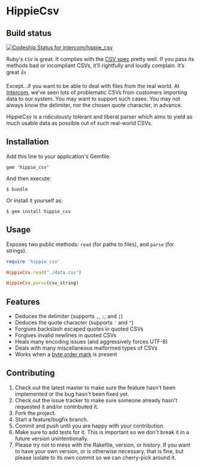 # HippieCsv

## Build status

[ ![Codeship Status for intercom/hippie_csv](https://codeship.com/projects/f3b188e0-f312-0132-75cb-5ed004d44c71/status?branch=master)](https://codeship.com/projects/85324)

Ruby's `CSV` is great. It complies with the [CSV spec](http://example.com/)
pretty well. If you pass its methods bad or incompliant CSVs, it’ll rightfully
and loudly complain. It’s great 👍

Except…if you want to be able to deal with files from the real world. At
[Intercom](https://intercom.io), we’ve seen lots of problematic CSVs from
customers importing data to our system. You may want to support such cases.
You may not always know the delimiter, nor the chosen quote character, in
advance.

HippieCsv is a ridiculously tolerant and liberal parser which aims to yield as
much usable data as possible out of such real-world CSVs.

## Installation

Add this line to your application's Gemfile:

    gem 'hippie_csv'

And then execute:

    $ bundle

Or install it yourself as:

    $ gem install hippie_csv

## Usage

Exposes two public methods: `read` (for paths to files), and `parse` (for
strings).

```ruby
require 'hippie_csv'

HippieCsv.read("./data.csv")

HippieCsv.parse(csv_string)
```

## Features

- Deduces the delimiter (supports `,`, `;`, and `|`)
- Deduces the quote character (supports `'` and `"`)
- Forgives backslash escaped quotes in quoted CSVs
- Forgives invalid newlines in quoted CSVs
- Heals many encoding issues (and aggressively forces UTF-8)
- Deals with many miscellaneous malformed types of CSVs
- Works when a [byte order mark](http://example.com) is present

## Contributing

1. Check out the latest master to make sure the feature hasn't been implemented or the bug hasn't been fixed yet.
2. Check out the issue tracker to make sure someone already hasn't requested it and/or contributed it.
3. Fork the project.
4. Start a feature/bugfix branch.
5. Commit and push until you are happy with your contribution.
6. Make sure to add tests for it. This is important so we don't break it in a future version unintentionally.
7. Please try not to mess with the Rakefile, version, or history. If you want to have your own version, or is otherwise necessary, that is fine, but please isolate to its own commit so we can cherry-pick around it.
